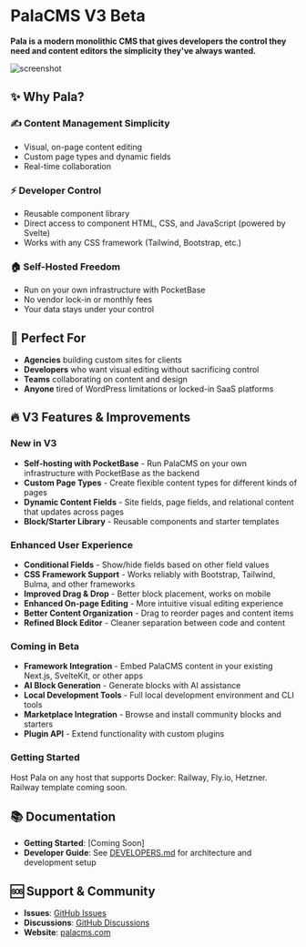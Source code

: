 # PalaCMS V3 Beta

**Pala is a modern monolithic CMS that gives developers the control they need and content editors the simplicity they've always wanted.** 

![screenshot](https://cdn.primo.page/f52960e1-0bb0-4c64-9f70-5a9994ce95fc/staging/_images/1739675414227Screenshot%202025-02-15%20at%2010.10.10%E2%80%AFPM.png)

## ✨ Why Pala?

### ✍️ **Content Management Simplicity**

- Visual, on-page content editing
- Custom page types and dynamic fields
- Real-time collaboration

### ⚡️ **Developer Control**

- Reusable component library
- Direct access to component HTML, CSS, and JavaScript (powered by Svelte)
- Works with any CSS framework (Tailwind, Bootstrap, etc.)

### 🏠 **Self-Hosted Freedom**

- Run on your own infrastructure with PocketBase
- No vendor lock-in or monthly fees
- Your data stays under your control

## 🎯 Perfect For

- **Agencies** building custom sites for clients
- **Developers** who want visual editing without sacrificing control
- **Teams** collaborating on content and design
- **Anyone** tired of WordPress limitations or locked-in SaaS platforms

## 🔥 V3 Features & Improvements

### New in V3

- **Self-hosting with PocketBase** - Run PalaCMS on your own infrastructure with PocketBase as the backend
- **Custom Page Types** - Create flexible content types for different kinds of pages
- **Dynamic Content Fields** - Site fields, page fields, and relational content that updates across pages
- **Block/Starter Library** - Reusable components and starter templates

### Enhanced User Experience

- **Conditional Fields** - Show/hide fields based on other field values
- **CSS Framework Support** - Works reliably with Bootstrap, Tailwind, Bulma, and other frameworks
- **Improved Drag & Drop** - Better block placement, works on mobile
- **Enhanced On-page Editing** - More intuitive visual editing experience
- **Better Content Organization** - Drag to reorder pages and content items
- **Refined Block Editor** - Cleaner separation between code and content

### Coming in Beta

- **Framework Integration** - Embed PalaCMS content in your existing Next.js, SvelteKit, or other apps
- **AI Block Generation** - Generate blocks with AI assistance
- **Local Development Tools** - Full local development environment and CLI tools
- **Marketplace Integration** - Browse and install community blocks and starters
- **Plugin API** - Extend functionality with custom plugins

### Getting Started
Host Pala on any host that supports Docker: Railway, Fly.io, Hetzner. Railway template coming soon. 

## 📚 Documentation

- **Getting Started**: [Coming Soon]
- **Developer Guide**: See [DEVELOPERS.md](DEVELOPERS.md) for architecture and development setup

## 🆘 Support & Community

- **Issues**: [GitHub Issues](https://github.com/palacms/palacms/issues)
- **Discussions**: [GitHub Discussions](https://github.com/palacms/palacms/discussions)
- **Website**: [palacms.com](https://palacms.com)
